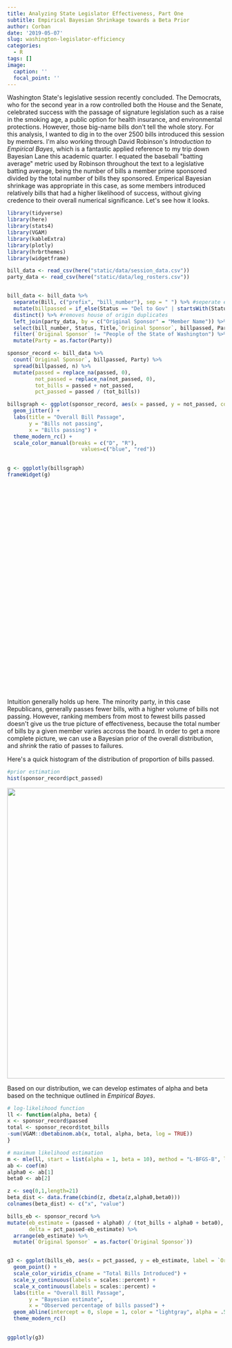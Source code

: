 ```yaml
---
title: Analyzing State Legislator Effectiveness, Part One
subtitle: Empirical Bayesian Shrinkage towards a Beta Prior
author: Corban
date: '2019-05-07'
slug: washington-legislator-efficiency
categories:
  - R
tags: []
image:
  caption: ''
  focal_point: ''
---
```


Washington State's legislative session recently concluded. The Democrats, who for the second year in a row controlled both the House and the Senate, celebrated success with the passage of signature legislation such as a raise in the smoking age, a public option for health insurance, and environmental protections. However, those big-name bills don't tell the whole story. For this analysis, I wanted to dig in to the over 2500 bills introduced this session by members. I'm also working through David Robinson's *Introduction to Empirical Bayes*, which is a fantastic applied reference to my trip down Bayesian Lane this academic quarter. I equated the baseball "batting average" metric used by Robinson throughout the text to a legislative batting average, being the number of bills a member prime sponsored divided by the total number of bills they sponsored. Emperical Bayesian shrinkage was appropriate in this case, as some members introduced relatively bills that had a higher likelihood of success, without giving credence to their overall numerical significance. Let's see how it looks.  


```r
library(tidyverse)
library(here)
library(stats4)
library(VGAM)
library(kableExtra)
library(plotly)
library(hrbrthemes)
library(widgetframe)

bill_data <- read_csv(here("static/data/session_data.csv"))
party_data <- read_csv(here("static/data/leg_rosters.csv"))


bill_data <- bill_data %>%
  separate(Bill, c("prefix", "bill_number"), sep = " ") %>% #seperate e.g. HB 1065 into components
  mutate(billpassed = if_else(Status == "Del to Gov" | startsWith(Status, "C"),"passed", "not_passed")) %>% #filter for bills that passed 
  distinct() %>% #removes house of origin duplicates
  left_join(party_data, by = c("Original Sponsor" = "Member Name")) %>% #join by party affiliation
  select(bill_number, Status, Title,`Original Sponsor`, billpassed, Party) %>% 
  filter(`Original Sponsor` != "People of the State of Washington") %>%  #not including initiatives, sorry Tim Eyman
  mutate(Party = as.factor(Party))

sponsor_record <- bill_data %>% 
  count(`Original Sponsor`, billpassed, Party) %>% 
  spread(billpassed, n) %>% 
  mutate(passed = replace_na(passed, 0),
         not_passed = replace_na(not_passed, 0),
         tot_bills = passed + not_passed,
         pct_passed = passed / (tot_bills))

billsgraph <- ggplot(sponsor_record, aes(x = passed, y = not_passed, color = Party, label = `Original Sponsor`))+
  geom_jitter() +
  labs(title = "Overall Bill Passage",
       y = "Bills not passing",
       x = "Bills passing") +
  theme_modern_rc() +
  scale_color_manual(breaks = c("D", "R"),
                        values=c("blue", "red"))
  

g <- ggplotly(billsgraph)
frameWidget(g)
```

<!--html_preserve--><div id="htmlwidget-eebc500d0205ac80a599" style="width:100%;height:480px;" class="widgetframe html-widget"></div>
<script type="application/json" data-for="htmlwidget-eebc500d0205ac80a599">{"x":{"url":"/post/2019-05-07-washington-legislator-efficiency_files/figure-html//widgets/widget_unnamed-chunk-1.html","options":{"xdomain":"*","allowfullscreen":false,"lazyload":false}},"evals":[],"jsHooks":[]}</script><!--/html_preserve-->

Intuition generally holds up here. The minority party, in this case Republicans, generally passes fewer bills, with a higher volume of bills not passing. However, ranking members from most to fewest bills passed doesn't give us the true picture of effectiveness, because the total number of bills by a given member varies accross the board. In order to get a more complete picture, we can use a Bayesian prior of the overall distribution, and *shrink* the ratio of passes to failures. 

Here's a quick histogram of the distribution of proportion of bills passed.


```r
#prior estimation
hist(sponsor_record$pct_passed)
```

<img src="/post/2019-05-07-washington-legislator-efficiency_files/figure-html/unnamed-chunk-2-1.png" width="672" />

Based on our distribution, we can develop estimates of alpha and beta based on the technique outlined in *Empirical Bayes*. 


```r
# log-likelihood function
ll <- function(alpha, beta) {
x <- sponsor_record$passed
total <- sponsor_record$tot_bills
-sum(VGAM::dbetabinom.ab(x, total, alpha, beta, log = TRUE))
}

# maximum likelihood estimation
m <- mle(ll, start = list(alpha = 1, beta = 10), method = "L-BFGS-B", lower = c(0.0001, .1))
ab <- coef(m) 
alpha0 <- ab[1]
beta0 <- ab[2]

z <- seq(0,1,length=21)
beta_dist <- data.frame(cbind(z, dbeta(z,alpha0,beta0)))
colnames(beta_dist) <- c("x", "value")

bills_eb <- sponsor_record %>%
mutate(eb_estimate = (passed + alpha0) / (tot_bills + alpha0 + beta0),
       delta = pct_passed-eb_estimate) %>% 
  arrange(eb_estimate) %>% 
  mutate(`Original Sponsor` = as.factor(`Original Sponsor`))


g3 <- ggplot(bills_eb, aes(x = pct_passed, y = eb_estimate, label = `Original Sponsor`, label2 = passed, label3 = not_passed, color = tot_bills, shape = Party)) +
  geom_point() +
  scale_color_viridis_c(name = "Total Bills Introduced") +
  scale_y_continuous(labels = scales::percent) +
  scale_x_continuous(labels = scales::percent) +
  labs(title = "Overall Bill Passage",
       y = "Bayesian estimate",
       x = "Observed percentage of bills passed") +
  geom_abline(intercept = 0, slope = 1, color = "lightgray", alpha = .5) +
  theme_modern_rc()
  

ggplotly(g3)
```

<!--html_preserve--><div id="htmlwidget-0ae539b69daf17c1d78d" style="width:672px;height:480px;" class="plotly html-widget"></div>
<script type="application/json" data-for="htmlwidget-0ae539b69daf17c1d78d">{"x":{"data":[{"x":[0.0416666666666667,0.0645161290322581,0.0434782608695652,0.1,0,0.05,0.0526315789473684,0.119047619047619,0.107142857142857,0.125,0.0714285714285714,0.128205128205128,0.105263157894737,0.0909090909090909,0.137931034482759,0.142857142857143,0.142857142857143,0.125,0.125,0.153846153846154,0.148148148148148,0.15625,0.153846153846154,0.15,0.166666666666667,0.157894736842105,0.175,0.166666666666667,0.176470588235294,0.176470588235294,0.181818181818182,0.181818181818182,0.181818181818182,0.181818181818182,0.2,0.2,0.2,0.2,0.196078431372549,0.222222222222222,0.2,0.214285714285714,0.25,0.222222222222222,0.222222222222222,0.222222222222222,0.227272727272727,0.227272727272727,0.235294117647059,0.25,0.25,0.285714285714286,0.5,0.219512195121951,0.222222222222222,0.25,0.272727272727273,0.272727272727273,0.24,0.266666666666667,0.3,0.263157894736842,0.25,0.277777777777778,0.277777777777778,0.277777777777778,0.277777777777778,0.307692307692308,0.307692307692308,0.375,0.285714285714286,0.3125,0.428571428571429,0.428571428571429,0.4,0.357142857142857,0.333333333333333,0.384615384615385,0.384615384615385,0.5,0.5,0.35,0.4,0.375,0.354838709677419,0.5],"y":[0.128322643378053,0.129846465721108,0.130506215767035,0.136059989762822,0.136761681768058,0.13752679378217,0.140037905441878,0.150056617959735,0.151637250335192,0.15401760448772,0.154107175694161,0.156077564044678,0.158296977660818,0.163992749024436,0.164735878984426,0.16489958067806,0.16731927033302,0.167470548161074,0.167470548161074,0.16945239586218,0.169984978159853,0.172199543586299,0.172737000526255,0.173390107386931,0.176535806007533,0.176556049879758,0.18041421785834,0.181494415087772,0.181596509744574,0.183247924037709,0.185375212853577,0.185375212853577,0.185375212853577,0.185375212853577,0.189425598869723,0.190467056866366,0.190467056866366,0.191321764189311,0.192117286394975,0.193656937788633,0.19400794916652,0.194294209934322,0.198081632906071,0.198438423606339,0.201848705769081,0.201848705769081,0.202008718952984,0.202008718952984,0.202199056447242,0.202429240764119,0.202429240764119,0.202713247590767,0.203072453561128,0.20411683464567,0.204403652940051,0.206104979198293,0.206757676682719,0.206757676682719,0.208492039318622,0.210164777499675,0.211275262337646,0.213074194317639,0.216468685316201,0.217037090222194,0.217037090222194,0.217037090222194,0.217037090222194,0.218783864378897,0.218783864378897,0.220929743425447,0.223183036185087,0.225422194716902,0.226095600698143,0.226095600698143,0.233124925805569,0.234481244174483,0.235635756838049,0.239289410031607,0.239289410031607,0.243777853944823,0.243777853944823,0.245116734596451,0.249560218766292,0.262175111700645,0.264642999869114,0.283373841272731],"text":["pct_passed: 0.04166667<br />eb_estimate: 0.12832264<br />`Original Sponsor`: Appleton<br />passed:  1<br />not_passed: 23<br />tot_bills: 24<br />Party: D","pct_passed: 0.06451613<br />eb_estimate: 0.12984647<br />`Original Sponsor`: Mullet<br />passed:  2<br />not_passed: 29<br />tot_bills: 31<br />Party: D","pct_passed: 0.04347826<br />eb_estimate: 0.13050622<br />`Original Sponsor`: Hudgins<br />passed:  1<br />not_passed: 22<br />tot_bills: 23<br />Party: D","pct_passed: 0.10000000<br />eb_estimate: 0.13605999<br />`Original Sponsor`: Palumbo<br />passed:  5<br />not_passed: 45<br />tot_bills: 50<br />Party: D","pct_passed: 0.00000000<br />eb_estimate: 0.13676168<br />`Original Sponsor`: Sheldon<br />passed:  0<br />not_passed: 13<br />tot_bills: 13<br />Party: D","pct_passed: 0.05000000<br />eb_estimate: 0.13752679<br />`Original Sponsor`: Pollet<br />passed:  1<br />not_passed: 19<br />tot_bills: 20<br />Party: D","pct_passed: 0.05263158<br />eb_estimate: 0.14003791<br />`Original Sponsor`: Carlyle<br />passed:  1<br />not_passed: 18<br />tot_bills: 19<br />Party: D","pct_passed: 0.11904762<br />eb_estimate: 0.15005662<br />`Original Sponsor`: Wellman<br />passed:  5<br />not_passed: 37<br />tot_bills: 42<br />Party: D","pct_passed: 0.10714286<br />eb_estimate: 0.15163725<br />`Original Sponsor`: Dolan<br />passed:  3<br />not_passed: 25<br />tot_bills: 28<br />Party: D","pct_passed: 0.12500000<br />eb_estimate: 0.15401760<br />`Original Sponsor`: Hasegawa<br />passed:  5<br />not_passed: 35<br />tot_bills: 40<br />Party: D","pct_passed: 0.07142857<br />eb_estimate: 0.15410718<br />`Original Sponsor`: Gregerson<br />passed:  1<br />not_passed: 13<br />tot_bills: 14<br />Party: D","pct_passed: 0.12820513<br />eb_estimate: 0.15607756<br />`Original Sponsor`: Kuderer<br />passed:  5<br />not_passed: 34<br />tot_bills: 39<br />Party: D","pct_passed: 0.10526316<br />eb_estimate: 0.15829698<br />`Original Sponsor`: Van De Wege<br />passed:  2<br />not_passed: 17<br />tot_bills: 19<br />Party: D","pct_passed: 0.09090909<br />eb_estimate: 0.16399275<br />`Original Sponsor`: Sells<br />passed:  1<br />not_passed: 10<br />tot_bills: 11<br />Party: D","pct_passed: 0.13793103<br />eb_estimate: 0.16473588<br />`Original Sponsor`: Darneille<br />passed:  4<br />not_passed: 25<br />tot_bills: 29<br />Party: D","pct_passed: 0.14285714<br />eb_estimate: 0.16489958<br />`Original Sponsor`: Blake<br />passed:  5<br />not_passed: 30<br />tot_bills: 35<br />Party: D","pct_passed: 0.14285714<br />eb_estimate: 0.16731927<br />`Original Sponsor`: Reeves<br />passed:  4<br />not_passed: 24<br />tot_bills: 28<br />Party: D","pct_passed: 0.12500000<br />eb_estimate: 0.16747055<br />`Original Sponsor`: Ortiz-Self<br />passed:  2<br />not_passed: 14<br />tot_bills: 16<br />Party: D","pct_passed: 0.12500000<br />eb_estimate: 0.16747055<br />`Original Sponsor`: Tarleton<br />passed:  2<br />not_passed: 14<br />tot_bills: 16<br />Party: D","pct_passed: 0.15384615<br />eb_estimate: 0.16945240<br />`Original Sponsor`: Hunt<br />passed:  6<br />not_passed: 33<br />tot_bills: 39<br />Party: D","pct_passed: 0.14814815<br />eb_estimate: 0.16998498<br />`Original Sponsor`: Macri<br />passed:  4<br />not_passed: 23<br />tot_bills: 27<br />Party: D","pct_passed: 0.15625000<br />eb_estimate: 0.17219954<br />`Original Sponsor`: Randall<br />passed:  5<br />not_passed: 27<br />tot_bills: 32<br />Party: D","pct_passed: 0.15384615<br />eb_estimate: 0.17273700<br />`Original Sponsor`: Hobbs<br />passed:  4<br />not_passed: 22<br />tot_bills: 26<br />Party: D","pct_passed: 0.15000000<br />eb_estimate: 0.17339011<br />`Original Sponsor`: Conway<br />passed:  3<br />not_passed: 17<br />tot_bills: 20<br />Party: D","pct_passed: 0.16666667<br />eb_estimate: 0.17653581<br />`Original Sponsor`: Doglio<br />passed:  6<br />not_passed: 30<br />tot_bills: 36<br />Party: D","pct_passed: 0.15789474<br />eb_estimate: 0.17655605<br />`Original Sponsor`: Ryu<br />passed:  3<br />not_passed: 16<br />tot_bills: 19<br />Party: D","pct_passed: 0.17500000<br />eb_estimate: 0.18041422<br />`Original Sponsor`: Liias<br />passed:  7<br />not_passed: 33<br />tot_bills: 40<br />Party: D","pct_passed: 0.16666667<br />eb_estimate: 0.18149442<br />`Original Sponsor`: Valdez<br />passed:  2<br />not_passed: 10<br />tot_bills: 12<br />Party: D","pct_passed: 0.17647059<br />eb_estimate: 0.18159651<br />`Original Sponsor`: Saldaña<br />passed:  6<br />not_passed: 28<br />tot_bills: 34<br />Party: D","pct_passed: 0.17647059<br />eb_estimate: 0.18324792<br />`Original Sponsor`: Senn<br />passed:  3<br />not_passed: 14<br />tot_bills: 17<br />Party: D","pct_passed: 0.18181818<br />eb_estimate: 0.18537521<br />`Original Sponsor`: Mead<br />passed:  2<br />not_passed:  9<br />tot_bills: 11<br />Party: D","pct_passed: 0.18181818<br />eb_estimate: 0.18537521<br />`Original Sponsor`: Morgan<br />passed:  2<br />not_passed:  9<br />tot_bills: 11<br />Party: D","pct_passed: 0.18181818<br />eb_estimate: 0.18537521<br />`Original Sponsor`: Salomon<br />passed:  2<br />not_passed:  9<br />tot_bills: 11<br />Party: D","pct_passed: 0.18181818<br />eb_estimate: 0.18537521<br />`Original Sponsor`: Wylie<br />passed:  2<br />not_passed:  9<br />tot_bills: 11<br />Party: D","pct_passed: 0.20000000<br />eb_estimate: 0.18942560<br />`Original Sponsor`: Pettigrew<br />passed:  2<br />not_passed:  8<br />tot_bills: 10<br />Party: D","pct_passed: 0.20000000<br />eb_estimate: 0.19046706<br />`Original Sponsor`: Fitzgibbon<br />passed:  3<br />not_passed: 12<br />tot_bills: 15<br />Party: D","pct_passed: 0.20000000<br />eb_estimate: 0.19046706<br />`Original Sponsor`: Kloba<br />passed:  3<br />not_passed: 12<br />tot_bills: 15<br />Party: D","pct_passed: 0.20000000<br />eb_estimate: 0.19132176<br />`Original Sponsor`: Orwall<br />passed:  4<br />not_passed: 16<br />tot_bills: 20<br />Party: D","pct_passed: 0.19607843<br />eb_estimate: 0.19211729<br />`Original Sponsor`: Keiser<br />passed: 10<br />not_passed: 41<br />tot_bills: 51<br />Party: D","pct_passed: 0.22222222<br />eb_estimate: 0.19365694<br />`Original Sponsor`: Bergquist<br />passed:  2<br />not_passed:  7<br />tot_bills:  9<br />Party: D","pct_passed: 0.20000000<br />eb_estimate: 0.19400795<br />`Original Sponsor`: Rolfes<br />passed:  9<br />not_passed: 36<br />tot_bills: 45<br />Party: D","pct_passed: 0.21428571<br />eb_estimate: 0.19429421<br />`Original Sponsor`: Santos<br />passed:  3<br />not_passed: 11<br />tot_bills: 14<br />Party: D","pct_passed: 0.25000000<br />eb_estimate: 0.19808163<br />`Original Sponsor`: Billig<br />passed:  2<br />not_passed:  6<br />tot_bills:  8<br />Party: D","pct_passed: 0.22222222<br />eb_estimate: 0.19843842<br />`Original Sponsor`: Frame<br />passed:  4<br />not_passed: 14<br />tot_bills: 18<br />Party: D","pct_passed: 0.22222222<br />eb_estimate: 0.20184871<br />`Original Sponsor`: Frockt<br />passed:  6<br />not_passed: 21<br />tot_bills: 27<br />Party: D","pct_passed: 0.22222222<br />eb_estimate: 0.20184871<br />`Original Sponsor`: Kilduff<br />passed:  6<br />not_passed: 21<br />tot_bills: 27<br />Party: D","pct_passed: 0.22727273<br />eb_estimate: 0.20200872<br />`Original Sponsor`: Nguyen<br />passed:  5<br />not_passed: 17<br />tot_bills: 22<br />Party: D","pct_passed: 0.22727273<br />eb_estimate: 0.20200872<br />`Original Sponsor`: Wilson, C.<br />passed:  5<br />not_passed: 17<br />tot_bills: 22<br />Party: D","pct_passed: 0.23529412<br />eb_estimate: 0.20219906<br />`Original Sponsor`: Stanford<br />passed:  4<br />not_passed: 13<br />tot_bills: 17<br />Party: D","pct_passed: 0.25000000<br />eb_estimate: 0.20242924<br />`Original Sponsor`: Leavitt<br />passed:  3<br />not_passed:  9<br />tot_bills: 12<br />Party: D","pct_passed: 0.25000000<br />eb_estimate: 0.20242924<br />`Original Sponsor`: Slatter<br />passed:  3<br />not_passed:  9<br />tot_bills: 12<br />Party: D","pct_passed: 0.28571429<br />eb_estimate: 0.20271325<br />`Original Sponsor`: Thai<br />passed:  2<br />not_passed:  5<br />tot_bills:  7<br />Party: D","pct_passed: 0.50000000<br />eb_estimate: 0.20307245<br />`Original Sponsor`: Chopp<br />passed:  1<br />not_passed:  1<br />tot_bills:  2<br />Party: D","pct_passed: 0.21951220<br />eb_estimate: 0.20411683<br />`Original Sponsor`: Cleveland<br />passed:  9<br />not_passed: 32<br />tot_bills: 41<br />Party: D","pct_passed: 0.22222222<br />eb_estimate: 0.20440365<br />`Original Sponsor`: Takko<br />passed:  8<br />not_passed: 28<br />tot_bills: 36<br />Party: D","pct_passed: 0.25000000<br />eb_estimate: 0.20610498<br />`Original Sponsor`: Pellicciotti<br />passed:  4<br />not_passed: 12<br />tot_bills: 16<br />Party: D","pct_passed: 0.27272727<br />eb_estimate: 0.20675768<br />`Original Sponsor`: Hansen<br />passed:  3<br />not_passed:  8<br />tot_bills: 11<br />Party: D","pct_passed: 0.27272727<br />eb_estimate: 0.20675768<br />`Original Sponsor`: Springer<br />passed:  3<br />not_passed:  8<br />tot_bills: 11<br />Party: D","pct_passed: 0.24000000<br />eb_estimate: 0.20849204<br />`Original Sponsor`: McCoy<br />passed:  6<br />not_passed: 19<br />tot_bills: 25<br />Party: D","pct_passed: 0.26666667<br />eb_estimate: 0.21016478<br />`Original Sponsor`: Ormsby<br />passed:  4<br />not_passed: 11<br />tot_bills: 15<br />Party: D","pct_passed: 0.30000000<br />eb_estimate: 0.21127526<br />`Original Sponsor`: Morris<br />passed:  3<br />not_passed:  7<br />tot_bills: 10<br />Party: D","pct_passed: 0.26315789<br />eb_estimate: 0.21307419<br />`Original Sponsor`: Stonier<br />passed:  5<br />not_passed: 14<br />tot_bills: 19<br />Party: D","pct_passed: 0.25000000<br />eb_estimate: 0.21646869<br />`Original Sponsor`: Jinkins<br />passed:  8<br />not_passed: 24<br />tot_bills: 32<br />Party: D","pct_passed: 0.27777778<br />eb_estimate: 0.21703709<br />`Original Sponsor`: Chapman<br />passed:  5<br />not_passed: 13<br />tot_bills: 18<br />Party: D","pct_passed: 0.27777778<br />eb_estimate: 0.21703709<br />`Original Sponsor`: Kirby<br />passed:  5<br />not_passed: 13<br />tot_bills: 18<br />Party: D","pct_passed: 0.27777778<br />eb_estimate: 0.21703709<br />`Original Sponsor`: Lovick<br />passed:  5<br />not_passed: 13<br />tot_bills: 18<br />Party: D","pct_passed: 0.27777778<br />eb_estimate: 0.21703709<br />`Original Sponsor`: Peterson<br />passed:  5<br />not_passed: 13<br />tot_bills: 18<br />Party: D","pct_passed: 0.30769231<br />eb_estimate: 0.21878386<br />`Original Sponsor`: Lekanoff<br />passed:  4<br />not_passed:  9<br />tot_bills: 13<br />Party: D","pct_passed: 0.30769231<br />eb_estimate: 0.21878386<br />`Original Sponsor`: Sullivan<br />passed:  4<br />not_passed:  9<br />tot_bills: 13<br />Party: D","pct_passed: 0.37500000<br />eb_estimate: 0.22092974<br />`Original Sponsor`: Entenman<br />passed:  3<br />not_passed:  5<br />tot_bills:  8<br />Party: D","pct_passed: 0.28571429<br />eb_estimate: 0.22318304<br />`Original Sponsor`: Goodman<br />passed:  6<br />not_passed: 15<br />tot_bills: 21<br />Party: D","pct_passed: 0.31250000<br />eb_estimate: 0.22542219<br />`Original Sponsor`: Tharinger<br />passed:  5<br />not_passed: 11<br />tot_bills: 16<br />Party: D","pct_passed: 0.42857143<br />eb_estimate: 0.22609560<br />`Original Sponsor`: Paul<br />passed:  3<br />not_passed:  4<br />tot_bills:  7<br />Party: D","pct_passed: 0.42857143<br />eb_estimate: 0.22609560<br />`Original Sponsor`: Shewmake<br />passed:  3<br />not_passed:  4<br />tot_bills:  7<br />Party: D","pct_passed: 0.40000000<br />eb_estimate: 0.23312493<br />`Original Sponsor`: Lovelett<br />passed:  4<br />not_passed:  6<br />tot_bills: 10<br />Party: D","pct_passed: 0.35714286<br />eb_estimate: 0.23448124<br />`Original Sponsor`: Davis<br />passed:  5<br />not_passed:  9<br />tot_bills: 14<br />Party: D","pct_passed: 0.33333333<br />eb_estimate: 0.23563576<br />`Original Sponsor`: Cody<br />passed:  6<br />not_passed: 12<br />tot_bills: 18<br />Party: D","pct_passed: 0.38461538<br />eb_estimate: 0.23928941<br />`Original Sponsor`: Das<br />passed:  5<br />not_passed:  8<br />tot_bills: 13<br />Party: D","pct_passed: 0.38461538<br />eb_estimate: 0.23928941<br />`Original Sponsor`: Walen<br />passed:  5<br />not_passed:  8<br />tot_bills: 13<br />Party: D","pct_passed: 0.50000000<br />eb_estimate: 0.24377785<br />`Original Sponsor`: Callan<br />passed:  4<br />not_passed:  4<br />tot_bills:  8<br />Party: D","pct_passed: 0.50000000<br />eb_estimate: 0.24377785<br />`Original Sponsor`: Ramos<br />passed:  4<br />not_passed:  4<br />tot_bills:  8<br />Party: D","pct_passed: 0.35000000<br />eb_estimate: 0.24511673<br />`Original Sponsor`: Riccelli<br />passed:  7<br />not_passed: 13<br />tot_bills: 20<br />Party: D","pct_passed: 0.40000000<br />eb_estimate: 0.24956022<br />`Original Sponsor`: Robinson<br />passed:  6<br />not_passed:  9<br />tot_bills: 15<br />Party: D","pct_passed: 0.37500000<br />eb_estimate: 0.26217511<br />`Original Sponsor`: Fey<br />passed:  9<br />not_passed: 15<br />tot_bills: 24<br />Party: D","pct_passed: 0.35483871<br />eb_estimate: 0.26464300<br />`Original Sponsor`: Dhingra<br />passed: 11<br />not_passed: 20<br />tot_bills: 31<br />Party: D","pct_passed: 0.50000000<br />eb_estimate: 0.28337384<br />`Original Sponsor`: Pedersen<br />passed:  8<br />not_passed:  8<br />tot_bills: 16<br />Party: D"],"type":"scatter","mode":"markers","marker":{"autocolorscale":false,"color":["rgba(60,92,138,1)","rgba(46,115,141,1)","rgba(61,88,138,1)","rgba(58,174,125,1)","rgba(68,53,120,1)","rgba(64,78,136,1)","rgba(64,74,136,1)","rgba(42,150,136,1)","rgba(54,105,140,1)","rgba(43,144,137,1)","rgba(68,57,124,1)","rgba(43,141,138,1)","rgba(64,74,136,1)","rgba(69,45,114,1)","rgba(51,109,141,1)","rgba(43,128,141,1)","rgba(54,105,140,1)","rgba(66,64,131,1)","rgba(66,64,131,1)","rgba(43,141,138,1)","rgba(55,102,140,1)","rgba(43,119,142,1)","rgba(57,98,139,1)","rgba(64,78,136,1)","rgba(43,131,140,1)","rgba(64,74,136,1)","rgba(43,144,137,1)","rgba(69,49,117,1)","rgba(43,125,141,1)","rgba(65,67,134,1)","rgba(69,45,114,1)","rgba(69,45,114,1)","rgba(69,45,114,1)","rgba(69,45,114,1)","rgba(69,42,110,1)","rgba(67,60,127,1)","rgba(67,60,127,1)","rgba(64,78,136,1)","rgba(65,177,122,1)","rgba(70,38,107,1)","rgba(39,160,134,1)","rgba(68,57,124,1)","rgba(70,34,104,1)","rgba(65,71,135,1)","rgba(55,102,140,1)","rgba(55,102,140,1)","rgba(62,85,137,1)","rgba(62,85,137,1)","rgba(65,67,134,1)","rgba(69,49,117,1)","rgba(69,49,117,1)","rgba(70,29,100,1)","rgba(68,1,84,1)","rgba(42,147,137,1)","rgba(43,131,140,1)","rgba(66,64,131,1)","rgba(69,45,114,1)","rgba(69,45,114,1)","rgba(59,95,139,1)","rgba(67,60,127,1)","rgba(69,42,110,1)","rgba(64,74,136,1)","rgba(43,119,142,1)","rgba(65,71,135,1)","rgba(65,71,135,1)","rgba(65,71,135,1)","rgba(65,71,135,1)","rgba(68,53,120,1)","rgba(68,53,120,1)","rgba(70,34,104,1)","rgba(63,81,137,1)","rgba(66,64,131,1)","rgba(70,29,100,1)","rgba(70,29,100,1)","rgba(69,42,110,1)","rgba(68,57,124,1)","rgba(65,71,135,1)","rgba(68,53,120,1)","rgba(68,53,120,1)","rgba(70,34,104,1)","rgba(70,34,104,1)","rgba(64,78,136,1)","rgba(67,60,127,1)","rgba(60,92,138,1)","rgba(46,115,141,1)","rgba(66,64,131,1)"],"opacity":1,"size":5.66929133858268,"symbol":"circle","line":{"width":1.88976377952756,"color":["rgba(60,92,138,1)","rgba(46,115,141,1)","rgba(61,88,138,1)","rgba(58,174,125,1)","rgba(68,53,120,1)","rgba(64,78,136,1)","rgba(64,74,136,1)","rgba(42,150,136,1)","rgba(54,105,140,1)","rgba(43,144,137,1)","rgba(68,57,124,1)","rgba(43,141,138,1)","rgba(64,74,136,1)","rgba(69,45,114,1)","rgba(51,109,141,1)","rgba(43,128,141,1)","rgba(54,105,140,1)","rgba(66,64,131,1)","rgba(66,64,131,1)","rgba(43,141,138,1)","rgba(55,102,140,1)","rgba(43,119,142,1)","rgba(57,98,139,1)","rgba(64,78,136,1)","rgba(43,131,140,1)","rgba(64,74,136,1)","rgba(43,144,137,1)","rgba(69,49,117,1)","rgba(43,125,141,1)","rgba(65,67,134,1)","rgba(69,45,114,1)","rgba(69,45,114,1)","rgba(69,45,114,1)","rgba(69,45,114,1)","rgba(69,42,110,1)","rgba(67,60,127,1)","rgba(67,60,127,1)","rgba(64,78,136,1)","rgba(65,177,122,1)","rgba(70,38,107,1)","rgba(39,160,134,1)","rgba(68,57,124,1)","rgba(70,34,104,1)","rgba(65,71,135,1)","rgba(55,102,140,1)","rgba(55,102,140,1)","rgba(62,85,137,1)","rgba(62,85,137,1)","rgba(65,67,134,1)","rgba(69,49,117,1)","rgba(69,49,117,1)","rgba(70,29,100,1)","rgba(68,1,84,1)","rgba(42,147,137,1)","rgba(43,131,140,1)","rgba(66,64,131,1)","rgba(69,45,114,1)","rgba(69,45,114,1)","rgba(59,95,139,1)","rgba(67,60,127,1)","rgba(69,42,110,1)","rgba(64,74,136,1)","rgba(43,119,142,1)","rgba(65,71,135,1)","rgba(65,71,135,1)","rgba(65,71,135,1)","rgba(65,71,135,1)","rgba(68,53,120,1)","rgba(68,53,120,1)","rgba(70,34,104,1)","rgba(63,81,137,1)","rgba(66,64,131,1)","rgba(70,29,100,1)","rgba(70,29,100,1)","rgba(69,42,110,1)","rgba(68,57,124,1)","rgba(65,71,135,1)","rgba(68,53,120,1)","rgba(68,53,120,1)","rgba(70,34,104,1)","rgba(70,34,104,1)","rgba(64,78,136,1)","rgba(67,60,127,1)","rgba(60,92,138,1)","rgba(46,115,141,1)","rgba(66,64,131,1)"]}},"hoveron":"points","name":"D","legendgroup":"D","showlegend":true,"xaxis":"x","yaxis":"y","hoverinfo":"text","frame":null},{"x":[0.0256410256410256,0,0,0.032258064516129,0,0,0.0740740740740741,0.0769230769230769,0.0588235294117647,0.0588235294117647,0.0714285714285714,0.1,0,0,0.0833333333333333,0,0,0.0909090909090909,0.0909090909090909,0.0909090909090909,0.0909090909090909,0.117647058823529,0.125,0.1,0.153846153846154,0.111111111111111,0,0,0,0,0.15625,0.15,0.125,0.125,0.16,0,0.142857142857143,0.166666666666667,0.181818181818182,0.1875,0.2,0.2,0.25,0.25,0.222222222222222,0.333333333333333,0.333333333333333,0.230769230769231,0.25,0.238095238095238,0.272727272727273,0.4,0.333333333333333,0.307692307692308,0.272727272727273,0.666666666666667,0.304347826086957,0.6,0.444444444444444],"y":[0.0762037745316231,0.0916551493733236,0.09559632907598,0.114869073037997,0.134013658574081,0.136761681768058,0.138121250550625,0.140357405620947,0.145345659218644,0.145345659218644,0.154107175694161,0.155458450584551,0.155948541376014,0.159682289043422,0.160559589411424,0.163599210386715,0.163599210386715,0.163992749024436,0.163992749024436,0.163992749024436,0.163992749024436,0.164296791628176,0.167470548161074,0.167575935401799,0.16945239586218,0.171319202318042,0.172039273545526,0.172039273545526,0.172039273545526,0.172039273545526,0.172199543586299,0.173390107386931,0.175233522386696,0.175233522386696,0.175579598665467,0.176594518293888,0.179330894483391,0.183624466600599,0.184697885982195,0.186787763679683,0.189425598869723,0.191321764189311,0.192859415331479,0.192859415331479,0.193656937788633,0.197834212099512,0.197834212099512,0.198278318726187,0.202429240764119,0.205567259445508,0.206757676682719,0.212658143180791,0.215994673259224,0.218783864378897,0.219319551923773,0.223629150653497,0.232603819034882,0.237187609577829,0.238332408729815],"text":["pct_passed: 0.02564103<br />eb_estimate: 0.07620377<br />`Original Sponsor`: Walsh<br />passed:  2<br />not_passed: 76<br />tot_bills: 78<br />Party: R","pct_passed: 0.00000000<br />eb_estimate: 0.09165515<br />`Original Sponsor`: Young<br />passed:  0<br />not_passed: 37<br />tot_bills: 37<br />Party: R","pct_passed: 0.00000000<br />eb_estimate: 0.09559633<br />`Original Sponsor`: Shea<br />passed:  0<br />not_passed: 34<br />tot_bills: 34<br />Party: R","pct_passed: 0.03225806<br />eb_estimate: 0.11486907<br />`Original Sponsor`: O'Ban<br />passed:  1<br />not_passed: 30<br />tot_bills: 31<br />Party: R","pct_passed: 0.00000000<br />eb_estimate: 0.13401366<br />`Original Sponsor`: Short<br />passed:  0<br />not_passed: 14<br />tot_bills: 14<br />Party: R","pct_passed: 0.00000000<br />eb_estimate: 0.13676168<br />`Original Sponsor`: Kraft<br />passed:  0<br />not_passed: 13<br />tot_bills: 13<br />Party: R","pct_passed: 0.07407407<br />eb_estimate: 0.13812125<br />`Original Sponsor`: Fortunato<br />passed:  2<br />not_passed: 25<br />tot_bills: 27<br />Party: R","pct_passed: 0.07692308<br />eb_estimate: 0.14035741<br />`Original Sponsor`: Klippert<br />passed:  2<br />not_passed: 24<br />tot_bills: 26<br />Party: R","pct_passed: 0.05882353<br />eb_estimate: 0.14534566<br />`Original Sponsor`: Ericksen<br />passed:  1<br />not_passed: 16<br />tot_bills: 17<br />Party: R","pct_passed: 0.05882353<br />eb_estimate: 0.14534566<br />`Original Sponsor`: Stokesbary<br />passed:  1<br />not_passed: 16<br />tot_bills: 17<br />Party: R","pct_passed: 0.07142857<br />eb_estimate: 0.15410718<br />`Original Sponsor`: Honeyford<br />passed:  1<br />not_passed: 13<br />tot_bills: 14<br />Party: R","pct_passed: 0.10000000<br />eb_estimate: 0.15545845<br />`Original Sponsor`: Dent<br />passed:  2<br />not_passed: 18<br />tot_bills: 20<br />Party: R","pct_passed: 0.00000000<br />eb_estimate: 0.15594854<br />`Original Sponsor`: Schoesler<br />passed:  0<br />not_passed:  7<br />tot_bills:  7<br />Party: R","pct_passed: 0.00000000<br />eb_estimate: 0.15968229<br />`Original Sponsor`: DeBolt<br />passed:  0<br />not_passed:  6<br />tot_bills:  6<br />Party: R","pct_passed: 0.08333333<br />eb_estimate: 0.16055959<br />`Original Sponsor`: Van Werven<br />passed:  1<br />not_passed: 11<br />tot_bills: 12<br />Party: R","pct_passed: 0.00000000<br />eb_estimate: 0.16359921<br />`Original Sponsor`: Dye<br />passed:  0<br />not_passed:  5<br />tot_bills:  5<br />Party: R","pct_passed: 0.00000000<br />eb_estimate: 0.16359921<br />`Original Sponsor`: Smith<br />passed:  0<br />not_passed:  5<br />tot_bills:  5<br />Party: R","pct_passed: 0.09090909<br />eb_estimate: 0.16399275<br />`Original Sponsor`: Bailey<br />passed:  1<br />not_passed: 10<br />tot_bills: 11<br />Party: R","pct_passed: 0.09090909<br />eb_estimate: 0.16399275<br />`Original Sponsor`: Corry<br />passed:  1<br />not_passed: 10<br />tot_bills: 11<br />Party: R","pct_passed: 0.09090909<br />eb_estimate: 0.16399275<br />`Original Sponsor`: Griffey<br />passed:  1<br />not_passed: 10<br />tot_bills: 11<br />Party: R","pct_passed: 0.09090909<br />eb_estimate: 0.16399275<br />`Original Sponsor`: Maycumber<br />passed:  1<br />not_passed: 10<br />tot_bills: 11<br />Party: R","pct_passed: 0.11764706<br />eb_estimate: 0.16429679<br />`Original Sponsor`: Becker<br />passed:  2<br />not_passed: 15<br />tot_bills: 17<br />Party: R","pct_passed: 0.12500000<br />eb_estimate: 0.16747055<br />`Original Sponsor`: Wagoner<br />passed:  2<br />not_passed: 14<br />tot_bills: 16<br />Party: R","pct_passed: 0.10000000<br />eb_estimate: 0.16757594<br />`Original Sponsor`: Chambers<br />passed:  1<br />not_passed:  9<br />tot_bills: 10<br />Party: R","pct_passed: 0.15384615<br />eb_estimate: 0.16945240<br />`Original Sponsor`: Zeiger<br />passed:  6<br />not_passed: 33<br />tot_bills: 39<br />Party: R","pct_passed: 0.11111111<br />eb_estimate: 0.17131920<br />`Original Sponsor`: Eslick<br />passed:  1<br />not_passed:  8<br />tot_bills:  9<br />Party: R","pct_passed: 0.00000000<br />eb_estimate: 0.17203927<br />`Original Sponsor`: Gildon<br />passed:  0<br />not_passed:  3<br />tot_bills:  3<br />Party: R","pct_passed: 0.00000000<br />eb_estimate: 0.17203927<br />`Original Sponsor`: McCaslin<br />passed:  0<br />not_passed:  3<br />tot_bills:  3<br />Party: R","pct_passed: 0.00000000<br />eb_estimate: 0.17203927<br />`Original Sponsor`: Rude<br />passed:  0<br />not_passed:  3<br />tot_bills:  3<br />Party: R","pct_passed: 0.00000000<br />eb_estimate: 0.17203927<br />`Original Sponsor`: Sutherland<br />passed:  0<br />not_passed:  3<br />tot_bills:  3<br />Party: R","pct_passed: 0.15625000<br />eb_estimate: 0.17219954<br />`Original Sponsor`: Braun<br />passed:  5<br />not_passed: 27<br />tot_bills: 32<br />Party: R","pct_passed: 0.15000000<br />eb_estimate: 0.17339011<br />`Original Sponsor`: MacEwen<br />passed:  3<br />not_passed: 17<br />tot_bills: 20<br />Party: R","pct_passed: 0.12500000<br />eb_estimate: 0.17523352<br />`Original Sponsor`: Barkis<br />passed:  1<br />not_passed:  7<br />tot_bills:  8<br />Party: R","pct_passed: 0.12500000<br />eb_estimate: 0.17523352<br />`Original Sponsor`: Irwin<br />passed:  1<br />not_passed:  7<br />tot_bills:  8<br />Party: R","pct_passed: 0.16000000<br />eb_estimate: 0.17557960<br />`Original Sponsor`: Rivers<br />passed:  4<br />not_passed: 21<br />tot_bills: 25<br />Party: R","pct_passed: 0.00000000<br />eb_estimate: 0.17659452<br />`Original Sponsor`: Boehnke<br />passed:  0<br />not_passed:  2<br />tot_bills:  2<br />Party: R","pct_passed: 0.14285714<br />eb_estimate: 0.17933089<br />`Original Sponsor`: Chandler<br />passed:  1<br />not_passed:  6<br />tot_bills:  7<br />Party: R","pct_passed: 0.16666667<br />eb_estimate: 0.18362447<br />`Original Sponsor`: Dufault<br />passed:  1<br />not_passed:  5<br />tot_bills:  6<br />Party: R","pct_passed: 0.18181818<br />eb_estimate: 0.18469789<br />`Original Sponsor`: Brown<br />passed:  4<br />not_passed: 18<br />tot_bills: 22<br />Party: R","pct_passed: 0.18750000<br />eb_estimate: 0.18678776<br />`Original Sponsor`: Orcutt<br />passed:  3<br />not_passed: 13<br />tot_bills: 16<br />Party: R","pct_passed: 0.20000000<br />eb_estimate: 0.18942560<br />`Original Sponsor`: Vick<br />passed:  2<br />not_passed:  8<br />tot_bills: 10<br />Party: R","pct_passed: 0.20000000<br />eb_estimate: 0.19132176<br />`Original Sponsor`: Warnick<br />passed:  4<br />not_passed: 16<br />tot_bills: 20<br />Party: R","pct_passed: 0.25000000<br />eb_estimate: 0.19285942<br />`Original Sponsor`: Goehner<br />passed:  1<br />not_passed:  3<br />tot_bills:  4<br />Party: R","pct_passed: 0.25000000<br />eb_estimate: 0.19285942<br />`Original Sponsor`: Hawkins<br />passed:  1<br />not_passed:  3<br />tot_bills:  4<br />Party: R","pct_passed: 0.22222222<br />eb_estimate: 0.19365694<br />`Original Sponsor`: Kretz<br />passed:  2<br />not_passed:  7<br />tot_bills:  9<br />Party: R","pct_passed: 0.33333333<br />eb_estimate: 0.19783421<br />`Original Sponsor`: Hoff<br />passed:  1<br />not_passed:  2<br />tot_bills:  3<br />Party: R","pct_passed: 0.33333333<br />eb_estimate: 0.19783421<br />`Original Sponsor`: Ybarra<br />passed:  1<br />not_passed:  2<br />tot_bills:  3<br />Party: R","pct_passed: 0.23076923<br />eb_estimate: 0.19827832<br />`Original Sponsor`: Schmick<br />passed:  3<br />not_passed: 10<br />tot_bills: 13<br />Party: R","pct_passed: 0.25000000<br />eb_estimate: 0.20242924<br />`Original Sponsor`: Wilson, L.<br />passed:  3<br />not_passed:  9<br />tot_bills: 12<br />Party: R","pct_passed: 0.23809524<br />eb_estimate: 0.20556726<br />`Original Sponsor`: Padden<br />passed:  5<br />not_passed: 16<br />tot_bills: 21<br />Party: R","pct_passed: 0.27272727<br />eb_estimate: 0.20675768<br />`Original Sponsor`: Volz<br />passed:  3<br />not_passed:  8<br />tot_bills: 11<br />Party: R","pct_passed: 0.40000000<br />eb_estimate: 0.21265814<br />`Original Sponsor`: Harris<br />passed:  2<br />not_passed:  3<br />tot_bills:  5<br />Party: R","pct_passed: 0.33333333<br />eb_estimate: 0.21599467<br />`Original Sponsor`: Steele<br />passed:  3<br />not_passed:  6<br />tot_bills:  9<br />Party: R","pct_passed: 0.30769231<br />eb_estimate: 0.21878386<br />`Original Sponsor`: Caldier<br />passed:  4<br />not_passed:  9<br />tot_bills: 13<br />Party: R","pct_passed: 0.27272727<br />eb_estimate: 0.21931955<br />`Original Sponsor`: King<br />passed:  6<br />not_passed: 16<br />tot_bills: 22<br />Party: R","pct_passed: 0.66666667<br />eb_estimate: 0.22362915<br />`Original Sponsor`: Graham<br />passed:  2<br />not_passed:  1<br />tot_bills:  3<br />Party: R","pct_passed: 0.30434783<br />eb_estimate: 0.23260382<br />`Original Sponsor`: Mosbrucker<br />passed:  7<br />not_passed: 16<br />tot_bills: 23<br />Party: R","pct_passed: 0.60000000<br />eb_estimate: 0.23718761<br />`Original Sponsor`: Holy<br />passed:  3<br />not_passed:  2<br />tot_bills:  5<br />Party: R","pct_passed: 0.44444444<br />eb_estimate: 0.23833241<br />`Original Sponsor`: Jenkin<br />passed:  4<br />not_passed:  5<br />tot_bills:  9<br />Party: R"],"type":"scatter","mode":"markers","marker":{"autocolorscale":false,"color":["rgba(253,231,37,1)","rgba(44,134,139,1)","rgba(43,125,141,1)","rgba(46,115,141,1)","rgba(68,57,124,1)","rgba(68,53,120,1)","rgba(55,102,140,1)","rgba(57,98,139,1)","rgba(65,67,134,1)","rgba(65,67,134,1)","rgba(68,57,124,1)","rgba(64,78,136,1)","rgba(70,29,100,1)","rgba(69,25,97,1)","rgba(69,49,117,1)","rgba(69,20,94,1)","rgba(69,20,94,1)","rgba(69,45,114,1)","rgba(69,45,114,1)","rgba(69,45,114,1)","rgba(69,45,114,1)","rgba(65,67,134,1)","rgba(66,64,131,1)","rgba(69,42,110,1)","rgba(43,141,138,1)","rgba(70,38,107,1)","rgba(68,8,87,1)","rgba(68,8,87,1)","rgba(68,8,87,1)","rgba(68,8,87,1)","rgba(43,119,142,1)","rgba(64,78,136,1)","rgba(70,34,104,1)","rgba(70,34,104,1)","rgba(59,95,139,1)","rgba(68,1,84,1)","rgba(70,29,100,1)","rgba(69,25,97,1)","rgba(62,85,137,1)","rgba(66,64,131,1)","rgba(69,42,110,1)","rgba(64,78,136,1)","rgba(69,14,90,1)","rgba(69,14,90,1)","rgba(70,38,107,1)","rgba(68,8,87,1)","rgba(68,8,87,1)","rgba(68,53,120,1)","rgba(69,49,117,1)","rgba(63,81,137,1)","rgba(69,45,114,1)","rgba(69,20,94,1)","rgba(70,38,107,1)","rgba(68,53,120,1)","rgba(62,85,137,1)","rgba(68,8,87,1)","rgba(61,88,138,1)","rgba(69,20,94,1)","rgba(70,38,107,1)"],"opacity":1,"size":5.66929133858268,"symbol":"triangle-up","line":{"width":1.88976377952756,"color":["rgba(253,231,37,1)","rgba(44,134,139,1)","rgba(43,125,141,1)","rgba(46,115,141,1)","rgba(68,57,124,1)","rgba(68,53,120,1)","rgba(55,102,140,1)","rgba(57,98,139,1)","rgba(65,67,134,1)","rgba(65,67,134,1)","rgba(68,57,124,1)","rgba(64,78,136,1)","rgba(70,29,100,1)","rgba(69,25,97,1)","rgba(69,49,117,1)","rgba(69,20,94,1)","rgba(69,20,94,1)","rgba(69,45,114,1)","rgba(69,45,114,1)","rgba(69,45,114,1)","rgba(69,45,114,1)","rgba(65,67,134,1)","rgba(66,64,131,1)","rgba(69,42,110,1)","rgba(43,141,138,1)","rgba(70,38,107,1)","rgba(68,8,87,1)","rgba(68,8,87,1)","rgba(68,8,87,1)","rgba(68,8,87,1)","rgba(43,119,142,1)","rgba(64,78,136,1)","rgba(70,34,104,1)","rgba(70,34,104,1)","rgba(59,95,139,1)","rgba(68,1,84,1)","rgba(70,29,100,1)","rgba(69,25,97,1)","rgba(62,85,137,1)","rgba(66,64,131,1)","rgba(69,42,110,1)","rgba(64,78,136,1)","rgba(69,14,90,1)","rgba(69,14,90,1)","rgba(70,38,107,1)","rgba(68,8,87,1)","rgba(68,8,87,1)","rgba(68,53,120,1)","rgba(69,49,117,1)","rgba(63,81,137,1)","rgba(69,45,114,1)","rgba(69,20,94,1)","rgba(70,38,107,1)","rgba(68,53,120,1)","rgba(62,85,137,1)","rgba(68,8,87,1)","rgba(61,88,138,1)","rgba(69,20,94,1)","rgba(70,38,107,1)"]}},"hoveron":"points","name":"R","legendgroup":"R","showlegend":true,"xaxis":"x","yaxis":"y","hoverinfo":"text","frame":null},{"x":[-0.0333333333333333,0.7],"y":[-0.0333333333333333,0.7],"text":"intercept: 0<br />slope: 1","type":"scatter","mode":"lines","line":{"width":1.88976377952756,"color":"rgba(211,211,211,0.5)","dash":"solid"},"hoveron":"points","showlegend":false,"xaxis":"x","yaxis":"y","hoverinfo":"text","frame":null},{"x":[0],"y":[0.1],"name":"99_3dce385821ca9d24e5f4181dd0f9642f","type":"scatter","mode":"markers","opacity":0,"hoverinfo":"none","showlegend":false,"marker":{"color":[0,1],"colorscale":[[0,"#440154"],[0.0526315789473684,"#451961"],[0.105263157894737,"#452A6E"],[0.157894736842105,"#44397C"],[0.210526315789474,"#414787"],[0.263157894736842,"#3E5589"],[0.315789473684211,"#39628B"],[0.368421052631579,"#31708D"],[0.421052631578947,"#2B7D8D"],[0.473684210526316,"#2C898B"],[0.526315789473684,"#2A9688"],[0.578947368421053,"#25A385"],[0.631578947368421,"#3AAE7D"],[0.684210526315789,"#53B971"],[0.736842105263158,"#67C464"],[0.789473684210526,"#77CF54"],[0.842105263157895,"#9AD64A"],[0.894736842105263,"#BDDC41"],[0.947368421052632,"#DEE235"],[1,"#FDE725"]],"colorbar":{"bgcolor":null,"bordercolor":null,"borderwidth":0,"thickness":23.04,"title":"Total Bills Introduced","titlefont":{"color":"rgba(255,255,255,1)","family":"Roboto Condensed","size":15.2760481527605},"tickmode":"array","ticktext":["20","40","60"],"tickvals":[0.236842105263158,0.5,0.763157894736842],"tickfont":{"color":"rgba(224,224,224,1)","family":"Roboto Condensed","size":12.2208385222084},"ticklen":2,"len":0.5,"yanchor":"top","y":1}},"xaxis":"x","yaxis":"y","frame":null}],"layout":{"margin":{"t":95.7011207970112,"r":39.8505603985056,"b":86.8410128684101,"l":93.8148609381486},"plot_bgcolor":"rgba(30,30,30,1)","paper_bgcolor":"rgba(30,30,30,1)","font":{"color":"rgba(224,224,224,1)","family":"Roboto Condensed","size":15.2760481527605},"title":"<b> Overall Bill Passage <\/b>","titlefont":{"color":"rgba(255,255,255,1)","family":"Roboto Condensed","size":23.9103362391034},"xaxis":{"domain":[0,1],"automargin":true,"type":"linear","autorange":false,"range":[-0.0333333333333333,0.7],"tickmode":"array","ticktext":["0.0%","20.0%","40.0%","60.0%"],"tickvals":[0,0.2,0.4,0.6],"categoryorder":"array","categoryarray":["0.0%","20.0%","40.0%","60.0%"],"nticks":null,"ticks":"","tickcolor":null,"ticklen":3.81901203819012,"tickwidth":0,"showticklabels":true,"tickfont":{"color":"rgba(224,224,224,1)","family":"Roboto Condensed","size":15.2760481527605},"tickangle":-0,"showline":false,"linecolor":null,"linewidth":0,"showgrid":true,"gridcolor":"rgba(51,51,51,1)","gridwidth":0.265670402656704,"zeroline":false,"anchor":"y","title":"Observed percentage of bills passed","titlefont":{"color":"rgba(255,255,255,1)","family":"Roboto Condensed","size":11.9551681195517},"hoverformat":".2f"},"yaxis":{"domain":[0,1],"automargin":true,"type":"linear","autorange":false,"range":[0.0658452711945677,0.293732344609786],"tickmode":"array","ticktext":["10.0%","15.0%","20.0%","25.0%"],"tickvals":[0.1,0.15,0.2,0.25],"categoryorder":"array","categoryarray":["10.0%","15.0%","20.0%","25.0%"],"nticks":null,"ticks":"","tickcolor":null,"ticklen":3.81901203819012,"tickwidth":0,"showticklabels":true,"tickfont":{"color":"rgba(224,224,224,1)","family":"Roboto Condensed","size":15.2760481527605},"tickangle":-0,"showline":false,"linecolor":null,"linewidth":0,"showgrid":true,"gridcolor":"rgba(51,51,51,1)","gridwidth":0.265670402656704,"zeroline":false,"anchor":"x","title":"Bayesian estimate","titlefont":{"color":"rgba(255,255,255,1)","family":"Roboto Condensed","size":11.9551681195517},"hoverformat":".2f"},"shapes":[{"type":"rect","fillcolor":null,"line":{"color":null,"width":0,"linetype":[]},"yref":"paper","xref":"paper","x0":0,"x1":1,"y0":0,"y1":1}],"showlegend":true,"legend":{"bgcolor":null,"bordercolor":null,"borderwidth":0,"font":{"color":"rgba(224,224,224,1)","family":"Roboto Condensed","size":12.2208385222084},"y":0.409448818897638,"yanchor":"top"},"annotations":[{"text":"Party","x":1.02,"y":0.5,"showarrow":false,"ax":0,"ay":0,"font":{"color":"rgba(255,255,255,1)","family":"Roboto Condensed","size":15.2760481527605},"xref":"paper","yref":"paper","textangle":-0,"xanchor":"left","yanchor":"bottom","legendTitle":true}],"hovermode":"closest","barmode":"relative"},"config":{"doubleClick":"reset","modeBarButtonsToAdd":[{"name":"Collaborate","icon":{"width":1000,"ascent":500,"descent":-50,"path":"M487 375c7-10 9-23 5-36l-79-259c-3-12-11-23-22-31-11-8-22-12-35-12l-263 0c-15 0-29 5-43 15-13 10-23 23-28 37-5 13-5 25-1 37 0 0 0 3 1 7 1 5 1 8 1 11 0 2 0 4-1 6 0 3-1 5-1 6 1 2 2 4 3 6 1 2 2 4 4 6 2 3 4 5 5 7 5 7 9 16 13 26 4 10 7 19 9 26 0 2 0 5 0 9-1 4-1 6 0 8 0 2 2 5 4 8 3 3 5 5 5 7 4 6 8 15 12 26 4 11 7 19 7 26 1 1 0 4 0 9-1 4-1 7 0 8 1 2 3 5 6 8 4 4 6 6 6 7 4 5 8 13 13 24 4 11 7 20 7 28 1 1 0 4 0 7-1 3-1 6-1 7 0 2 1 4 3 6 1 1 3 4 5 6 2 3 3 5 5 6 1 2 3 5 4 9 2 3 3 7 5 10 1 3 2 6 4 10 2 4 4 7 6 9 2 3 4 5 7 7 3 2 7 3 11 3 3 0 8 0 13-1l0-1c7 2 12 2 14 2l218 0c14 0 25-5 32-16 8-10 10-23 6-37l-79-259c-7-22-13-37-20-43-7-7-19-10-37-10l-248 0c-5 0-9-2-11-5-2-3-2-7 0-12 4-13 18-20 41-20l264 0c5 0 10 2 16 5 5 3 8 6 10 11l85 282c2 5 2 10 2 17 7-3 13-7 17-13z m-304 0c-1-3-1-5 0-7 1-1 3-2 6-2l174 0c2 0 4 1 7 2 2 2 4 4 5 7l6 18c0 3 0 5-1 7-1 1-3 2-6 2l-173 0c-3 0-5-1-8-2-2-2-4-4-4-7z m-24-73c-1-3-1-5 0-7 2-2 3-2 6-2l174 0c2 0 5 0 7 2 3 2 4 4 5 7l6 18c1 2 0 5-1 6-1 2-3 3-5 3l-174 0c-3 0-5-1-7-3-3-1-4-4-5-6z"},"click":"function(gd) { \n        // is this being viewed in RStudio?\n        if (location.search == '?viewer_pane=1') {\n          alert('To learn about plotly for collaboration, visit:\\n https://cpsievert.github.io/plotly_book/plot-ly-for-collaboration.html');\n        } else {\n          window.open('https://cpsievert.github.io/plotly_book/plot-ly-for-collaboration.html', '_blank');\n        }\n      }"}],"cloud":false},"source":"A","attrs":{"5f2d12de8138":{"x":{},"y":{},"label":{},"label2":{},"label3":{},"colour":{},"shape":{},"type":"scatter"},"5f2d4df58d35":{"intercept":{},"slope":{}}},"cur_data":"5f2d12de8138","visdat":{"5f2d12de8138":["function (y) ","x"],"5f2d4df58d35":["function (y) ","x"]},"highlight":{"on":"plotly_click","persistent":false,"dynamic":false,"selectize":false,"opacityDim":0.2,"selected":{"opacity":1},"debounce":0},"base_url":"https://plot.ly"},"evals":["config.modeBarButtonsToAdd.0.click"],"jsHooks":[]}</script><!--/html_preserve-->




